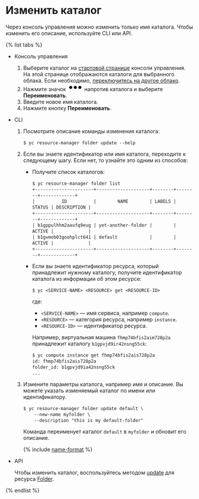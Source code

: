 # Изменить каталог

Через консоль управления можно изменить только имя каталога. Чтобы изменить его описание, используйте CLI или API.

{% list tabs %}

- Консоль управления
  
  1. Выберите каталог на [стартовой странице](https://console.cloud.yandex.ru) консоли управления. На этой странице отображаются каталоги для выбранного облака. Если необходимо, [переключитесь на другое облако](../cloud/switch-cloud.md).
  2. Нажмите значок ![image](../../../_assets/options.svg) напротив каталога и выберите **Переименовать**.
  3. Введите новое имя каталога.
  4. Нажмите кнопку **Переименовать**.
  
- CLI
  
  1. Посмотрите описание команды изменения каталога:
  
      ```
      $ yc resource-manager folder update --help
      ```
  2. Если вы знаете идентификатор или имя каталога, переходите к следующему шагу. Если нет, то узнайте это одним из способов:
  
      * Получите список каталогов:
  
          ```
          $ yc resource-manager folder list
          +----------------------+--------------------+--------+--------+-------------+
          |          ID          |        NAME        | LABELS | STATUS | DESCRIPTION |
          +----------------------+--------------------+--------+--------+-------------+
          | b1gppulhhm2aaufq9eug | yet-another-folder |        | ACTIVE |             |
          | b1gvmob03goohplct641 | default            |        | ACTIVE |             |
          +----------------------+--------------------+--------+--------+-------------+
          ```
  
      * Если вы знаете идентификатор ресурса, который принадлежит нужному каталогу, получите идентификатор каталога из информации об этом ресурсе:
  
          ```
          $ yc <SERVICE-NAME> <RESOURCE> get <RESOURCE-ID>
          ```
  
          где:
          * `<SERVICE-NAME>` — имя сервиса, например `compute`.
          * `<RESOURCE>` — категория ресурса, например `instance`.
          * `<RESOURCE-ID>` — идентификатор ресурса.
  
          Например, виртуальная машина `fhmp74bfis2aim728p2a` принадлежит каталогу `b1gpvjd9ir42nsng55ck`:
  
          ```
          $ yc compute instance get fhmp74bfis2ais728p2a
          id: fhmp74bfis2ais728p2a
          folder_id: b1gpvjd9ia42nsng55ck
          ...
          ```
  3. Измените параметры каталога, например имя и описание. Вы можете указать изменяемый каталог по имени или идентификатору.
  
      ```
      $ yc resource-manager folder update default \
          --new-name myfolder \
          --description "this is my default-folder"
      ```
  
      Команда переименует каталог `default` в `myfolder` и обновит его описание.
  
      {% include [name-format](../../../_includes/name-format.md) %}
  
  
  
- API
  
  Чтобы изменить каталог, воспользуйтесь методом [update](../../api-ref/Folder/update.md) для ресурса [Folder](../../api-ref/Folder/index.md).
  
{% endlist %}

